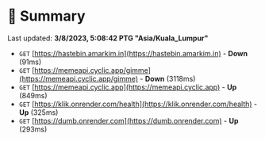 # 📖 Summary
Last updated: **3/8/2023, 5:08:42 PTG "Asia/Kuala_Lumpur"**

- `GET` [https://hastebin.amarkim.in](https://hastebin.amarkim.in) - **Down** (91ms)
- `GET` [https://memeapi.cyclic.app/gimme](https://memeapi.cyclic.app/gimme) - **Down** (3118ms)
- `GET` [https://memeapi.cyclic.app](https://memeapi.cyclic.app) - **Up** (849ms)
- `GET` [https://klik.onrender.com/health](https://klik.onrender.com/health) - **Up** (325ms)
- `GET` [https://dumb.onrender.com](https://dumb.onrender.com) - **Up** (293ms)
